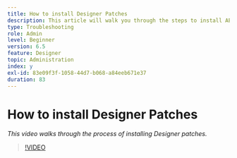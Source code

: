 ```yaml
---
title: How to install Designer Patches
description: This article will walk you through the steps to install AEM Forms Designer patches
type: Troubleshooting
role: Admin
level: Beginner
version: 6.5
feature: Designer
topic: Administration
index: y
exl-id: 83e09f3f-1058-44d7-b068-a84eeb671e37
duration: 83
---
```

# How to install Designer Patches

*This video walks through the process of installing Designer patches.*

>[!VIDEO](https://video.tv.adobe.com/v/335504?quality=12&learn=on)
